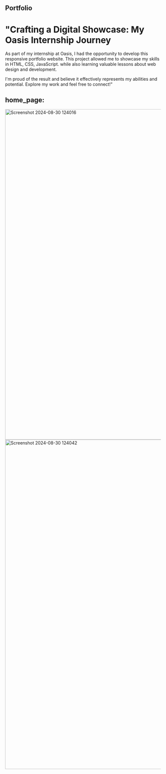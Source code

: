 ## Portfolio

# "Crafting a Digital Showcase: My Oasis Internship Journey

As part of my internship at Oasis, I had the opportunity to develop this responsive portfolio website. This project allowed me to showcase my skills in HTML, CSS, JavaScript. while also learning valuable lessons about web design and development.

I'm proud of the result and believe it effectively represents my abilities and potential. Explore my work and feel free to connect!"


## home_page:
<img width="1067" alt="Screenshot 2024-08-30 124016" src="https://github.com/user-attachments/assets/20122afb-ff06-4da2-81d7-7eeefdfe9ac5">
<img width="1064" alt="Screenshot 2024-08-30 124042" src="https://github.com/user-attachments/assets/0ea02972-eaa3-4f27-8a4a-e2cd35e6c95a">
